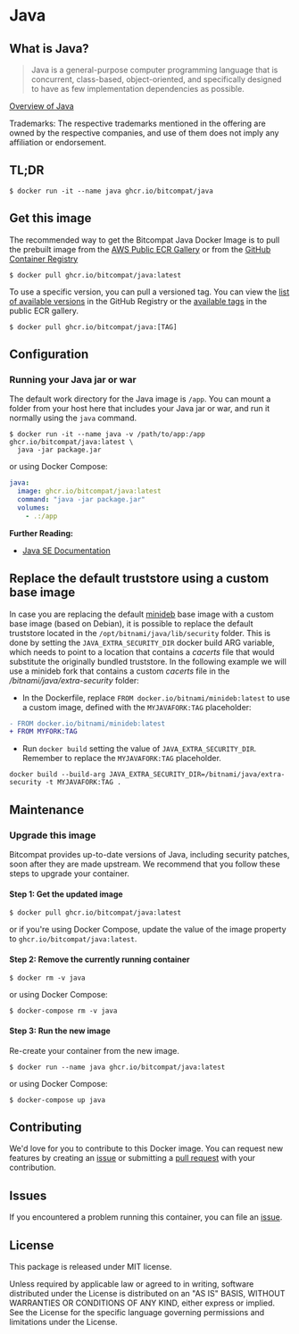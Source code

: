 # Java

## What is Java?

> Java is a general-purpose computer programming language that is concurrent, class-based, object-oriented, and specifically designed to have as few implementation dependencies as possible.

[Overview of Java](https://openjdk.java.net/)

Trademarks: The respective trademarks mentioned in the offering are owned by the respective companies, and use of them does not imply any affiliation or endorsement.

## TL;DR

```console
$ docker run -it --name java ghcr.io/bitcompat/java
```

## Get this image

The recommended way to get the Bitcompat Java Docker Image is to pull the prebuilt image from the [AWS Public ECR Gallery](https://gallery.ecr.aws/bitcompat/java) or from the [GitHub Container Registry](https://github.com/bitcompat/java/pkgs/container/java)

```console
$ docker pull ghcr.io/bitcompat/java:latest
```

To use a specific version, you can pull a versioned tag. You can view the [list of available versions](https://github.com/bitcompat/java/pkgs/container/java/versions) in the GitHub Registry or the [available tags](https://gallery.ecr.aws/bitcompat/java) in the public ECR gallery.

```console
$ docker pull ghcr.io/bitcompat/java:[TAG]
```

## Configuration

### Running your Java jar or war

The default work directory for the Java image is `/app`. You can mount a folder from your host here that includes your Java jar or war, and run it normally using the `java` command.

```console
$ docker run -it --name java -v /path/to/app:/app ghcr.io/bitcompat/java:latest \
  java -jar package.jar
```

or using Docker Compose:

```yaml
java:
  image: ghcr.io/bitcompat/java:latest
  command: "java -jar package.jar"
  volumes:
    - .:/app
```

**Further Reading:**

- [Java SE Documentation](https://docs.oracle.com/javase/8/docs/api/)

## Replace the default truststore using a custom base image

In case you are replacing the default [minideb](https://github.com/bitnami/minideb) base image with a custom base image (based on Debian), it is possible to replace the default truststore located in the `/opt/bitnami/java/lib/security` folder. This is done by setting the `JAVA_EXTRA_SECURITY_DIR` docker build ARG variable, which needs to point to a location that contains a *cacerts* file that would substitute the originally bundled truststore. In the following example we will use a minideb fork that contains a custom *cacerts* file in the */bitnami/java/extra-security* folder:

- In the Dockerfile, replace `FROM docker.io/bitnami/minideb:latest` to use a custom image, defined with the `MYJAVAFORK:TAG` placeholder:

```diff
- FROM docker.io/bitnami/minideb:latest
+ FROM MYFORK:TAG
```

- Run `docker build` setting the value of `JAVA_EXTRA_SECURITY_DIR`. Remember to replace the `MYJAVAFORK:TAG` placeholder.

```
docker build --build-arg JAVA_EXTRA_SECURITY_DIR=/bitnami/java/extra-security -t MYJAVAFORK:TAG .
```

## Maintenance

### Upgrade this image

Bitcompat provides up-to-date versions of Java, including security patches, soon after they are made upstream. We recommend that you follow these steps to upgrade your container.

#### Step 1: Get the updated image

```console
$ docker pull ghcr.io/bitcompat/java:latest
```

or if you're using Docker Compose, update the value of the image property to `ghcr.io/bitcompat/java:latest`.

#### Step 2: Remove the currently running container

```console
$ docker rm -v java
```

or using Docker Compose:

```console
$ docker-compose rm -v java
```

#### Step 3: Run the new image

Re-create your container from the new image.

```console
$ docker run --name java ghcr.io/bitcompat/java:latest
```

or using Docker Compose:

```console
$ docker-compose up java
```

## Contributing

We'd love for you to contribute to this Docker image. You can request new features by creating an [issue](https://github.com/bitcompat/java/issues) or submitting a [pull request](https://github.com/bitcompat/java/pulls) with your contribution.

## Issues

If you encountered a problem running this container, you can file an [issue](https://github.com/bitcompat/java/issues/new).

## License

This package is released under MIT license.

Unless required by applicable law or agreed to in writing, software
distributed under the License is distributed on an "AS IS" BASIS,
WITHOUT WARRANTIES OR CONDITIONS OF ANY KIND, either express or implied.
See the License for the specific language governing permissions and
limitations under the License.
